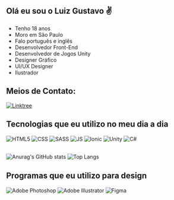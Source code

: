 ## Olá eu sou o Luiz Gustavo ✌️
<ul>
    <li>Tenho 18 anos</li>
    <li>Moro em São Paulo</li>
    <li>Falo português e inglês</li>
    <li>Desenvolvedor Front-End</li>
    <li>Desenvolvedor de Jogos Unity</li>
    <li>Designer Gráfico</li>
    <li>UI/UX Designer</li>
    <li>Ilustrador</li>
</ul>

## Meios de Contato:

[![Linktree](https://img.shields.io/badge/linktree-39E09B?style=for-the-badge&logo=linktree&logoColor=white)](https://linktr.ee/luizgustavobs)


## Tecnologias que eu utilizo no meu dia a dia
<div style="display: inline_block;">
    <img align="center" alt="HTML5" src="https://img.shields.io/badge/HTML5-E34F26?style=for-the-badge&logo=html5&logoColor=white"/>
    <img align="center" alt="CSS" src="https://img.shields.io/badge/CSS3-1572B6?style=for-the-badge&logo=css3&logoColor=white"/>
    <img align="center" alt="SASS" src="https://img.shields.io/badge/Sass-CC6699?style=for-the-badge&logo=sass&logoColor=white"/>
    <img align="center" alt="JS" src="https://img.shields.io/badge/JavaScript-323330?style=for-the-badge&logo=javascript&logoColor=F7DF1E"/
    <img align="center" alt="VueJs" src="https://img.shields.io/badge/Vue.js-35495E?style=for-the-badge&logo=vue.js&logoColor=4FC08D"/>
    <img align="center" alt="Ionic" src="https://img.shields.io/badge/Ionic-3880FF?style=for-the-badge&logo=ionic&logoColor=white"/>
    <img align="center" alt="Unity" src="https://img.shields.io/badge/Unity-100000?style=for-the-badge&logo=unity&logoColor=white"/>
    <img align="center" alt="C#" src="https://img.shields.io/badge/C%23-239120?style=for-the-badge&logo=c-sharp&logoColor=white"/>
    <img align="center" alt="" src=""/>
</div>

<br>

![Anurag's GitHub stats](https://github-readme-stats.vercel.app/api?username=luizgustavobs-17&show_icons=true&theme=tokyonight)
![Top Langs](https://github-readme-stats.vercel.app/api/top-langs/?username=luizgustavobs-17&layout=compact)


## Programas que eu utilizo para design
<div style="display: inline-block;">
    <img align="center" alt="Adobe Photoshop" src="https://img.shields.io/badge/Adobe%20Photoshop-31A8FF?style=for-the-badge&logo=Adobe%20Photoshop&logoColor=black"/>
    <img align="center" alt="Adobe Illustrator" src="https://img.shields.io/badge/Adobe%20Illustrator-FF9A00?style=for-the-badge&logo=adobe%20illustrator&logoColor=white"/>
    <img align="center" alt="Figma" src="https://img.shields.io/badge/Figma-F24E1E?style=for-the-badge&logo=figma&logoColor=white"/>
</div>


